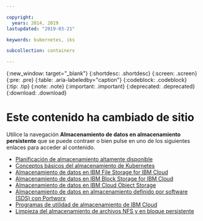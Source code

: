 ```yaml
---

copyright:
  years: 2014, 2019
lastupdated: "2019-03-21"

keywords: kubernetes, iks 

subcollection: containers

---
```


{:new_window: target="_blank"}
{:shortdesc: .shortdesc}
{:screen: .screen}
{:pre: .pre}
{:table: .aria-labeledby="caption"}
{:codeblock: .codeblock}
{:tip: .tip}
{:note: .note}
{:important: .important}
{:deprecated: .deprecated}
{:download: .download}


# Este contenido ha cambiado de sitio
Utilice la navegación **Almacenamiento de datos en almacenamiento persistente** que se puede contraer o bien pulse en uno de los siguientes enlaces para acceder al contenido.

- [Planificación de almacenamiento altamente disponible](/docs/containers?topic=containers-storage_planning#storage_planning)
- [Conceptos básicos del almacenamiento de Kubernetes](/docs/containers?topic=containers-kube_concepts#kube_concepts)
- [Almacenamiento de datos en IBM File Storage for IBM Cloud](/docs/containers?topic=containers-file_storage#file_storage)
- [Almacenamiento de datos en IBM Block Storage for IBM Cloud](/docs/containers?topic=containers-block_storage#block_storage)
- [Almacenamiento de datos en IBM Cloud Object Storage](/docs/containers?topic=containers-object_storage#object_storage)
- [Almacenamiento de datos en almacenamiento definido por software (SDS) con Portworx](/docs/containers?topic=containers-portworx#portworx)
- [Programas de utilidad de almacenamiento de IBM Cloud](/docs/containers?topic=containers-utilities#utilities)
- [Limpieza del almacenamiento de archivos NFS y en bloque persistente](/docs/containers?topic=containers-cleanup#cleanup)
